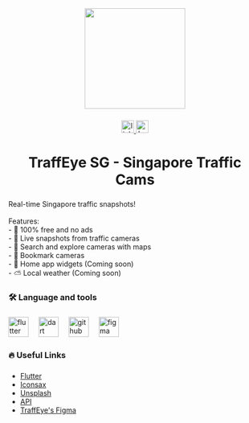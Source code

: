 <div align="center">
  <img height="200" src="https://lh3.googleusercontent.com/U0za4Ehbbxua7VWEghZs2Zax2O_W0eoNz1Bs4qgBoKxoX5sOKvzv_CWiv711ZrVcaA"  />
</div>

###

<div align="center">
  <a href="https://github.com/abelherl" target="_blank">
    <img src="https://img.shields.io/static/v1?message=LinkedIn&logo=linkedin&label=&color=0077B5&logoColor=white&labelColor=&style=for-the-badge" height="25" alt="linkedin logo"  />
  </a>
  <a href="https://ko-fi.com/abelherl" target="_blank">
    <img src="https://img.shields.io/static/v1?message=Ko-fi&logo=ko-fi&label=&color=F16061&logoColor=white&labelColor=&style=for-the-badge" height="25" alt="ko-fi logo"  />
  </a>
</div>

###

<h1 align="center">TraffEye SG - Singapore Traffic Cams</h1>

###

<p align="left">Real-time Singapore traffic snapshots!<br><br>Features:<br>- 💸 100% free and no ads<br>- 📸 Live snapshots from traffic cameras<br>- 🔎 Search and explore cameras with maps<br>- 💾 Bookmark cameras<br>- 📱 Home app widgets (Coming soon)<br>- ⛅ Local weather (Coming soon)</p>

###

<h3 align="left">🛠 Language and tools</h3>

###

<div align="left">
  <img src="https://skillicons.dev/icons?i=flutter" height="40" alt="flutter logo"  />
  <img width="12" />
  <img src="https://skillicons.dev/icons?i=dart" height="40" alt="dart logo"  />
  <img width="12" />
  <img src="https://skillicons.dev/icons?i=github" height="40" alt="github logo"  />
  <img width="12" />
  <img src="https://skillicons.dev/icons?i=figma" height="40" alt="figma logo"  />
</div>

###

<h3 align="left">🔥 Useful Links</h3>

###

- [Flutter](https://flutter.dev/)
- [Iconsax](https://iconsax.io/)
- [Unsplash](https://unsplash.com/)
- [API](https://beta.data.gov.sg/datasets/354/view)
- [TraffEye's Figma](https://www.figma.com/file/BEvO9y60vPeHFPDyjDMVyZ/TraffEye-SG---Mobile-App?type=design&node-id=3%3A4&mode=design&t=AgZLl3EoNLPRZlWR-1)

###
